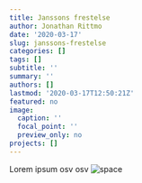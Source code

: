 ```yaml
---
title: Janssons frestelse
author: Jonathan Rittmo
date: '2020-03-17'
slug: janssons-frestelse
categories: []
tags: []
subtitle: ''
summary: ''
authors: []
lastmod: '2020-03-17T12:50:21Z'
featured: no
image:
  caption: ''
  focal_point: ''
  preview_only: no
projects: []
---
```


Lorem ipsum osv osv
![space](/post/2020-03-17-janssons-frestelse_files/61630.jpg)
